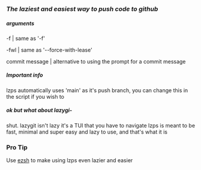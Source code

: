 ### *The laziest **and** easiest way to push code to github*

##### arguments
-f | same as '-f'

-fwl | same as '--force-with-lease'

commit message | alternative to using the prompt for a commit message

##### Important info
lzps automatically uses 'main' as it's push branch, you can change this in the script if you wish to


##### ok but what about lazygi-
shut.
lazygit isn't lazy
it's a TUI that you have to navigate
lzps is meant to be fast, minimal and super easy and lazy to use, and that's what it is

### Pro Tip
Use [ezsh](https://github.com/AAATBSGSHU/ezsh) to make using lzps even lazier and easier
